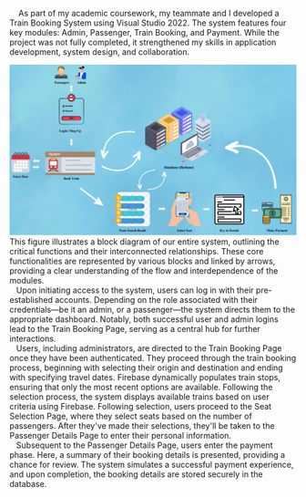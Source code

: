   &nbsp;&nbsp;&nbsp;&nbsp;As part of my academic coursework, my teammate and I developed a Train Booking System using Visual Studio 2022. The system features four key modules: Admin, Passenger, Train Booking, and Payment. While the project was not fully completed, it strengthened my skills in application development, system design, and collaboration.

![System Interface](2.png)
This figure illustrates a block diagram of our entire system, outlining the critical functions and their interconnected relationships. These core functionalities are represented by various blocks and linked by arrows, providing a clear understanding of the flow and interdependence of the modules.<br> 
 &nbsp;&nbsp;&nbsp;Upon initiating access to the system, users can log in with their pre-established accounts. Depending on the role associated with their credentials—be it an admin, or a passenger—the system directs them to the appropriate dashboard. Notably, both successful user and admin logins lead to the Train Booking Page, serving as a central hub for further interactions.<br>
   &nbsp;&nbsp;&nbsp;Users, including administrators, are directed to the Train Booking Page once they have been authenticated. They proceed through the train booking process, beginning with selecting their origin and destination and ending with specifying travel dates. Firebase dynamically populates train stops, ensuring that only the most recent options are available. Following the selection process, the system displays available trains based on user criteria using Firebase. Following selection, users proceed to the Seat Selection Page, where they select seats based on the number of passengers. After they've made their selections, they'll be taken to the Passenger Details Page to enter their personal information.<br>
   &nbsp;&nbsp;&nbsp;Subsequent to the Passenger Details Page, users enter the payment phase. Here, a summary of their booking details is presented, providing a chance for review. The system simulates a successful payment experience, and upon completion, the booking details are stored securely in the database.
